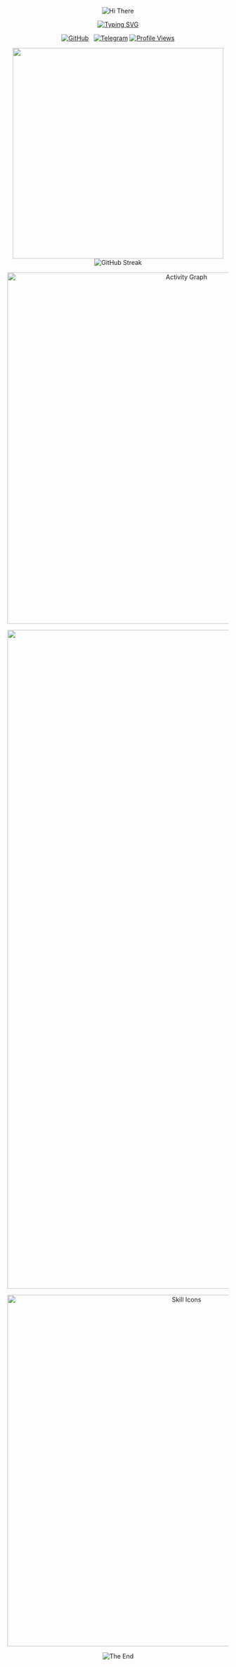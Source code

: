<p align="center">
    <!-- https://github.com/kyechan99/capsule-render -->
    <img src="https://capsule-render.vercel.app/api?type=waving&color=gradient&height=300&&section=header&text=Hello%20!&fontSize=90&fontAlign=50&fontAlignY=30&desc=I%20am%20Sube&descAlign=50&descSize=30&descAlignY=60&animation=twinkling" alt="Hi There" title="Hi There"/>
</p>

<p align="center">
    <a href="https://git.io/typing-svg"><img src="https://readme-typing-svg.demolab.com?font=Fira+Code&pause=1000&color=86E4F7&center=true&vCenter=true&width=435&lines=Welcome+to+my+Github+profile+page%EF%BC%81;%E6%AC%A2%E8%BF%8E%E6%9D%A5%E5%88%B0%E6%88%91%E7%9A%84Github%E4%B8%BB%E9%A1%B5%EF%BC%81" alt="Typing SVG" /></a>
</p>

<p align="center">
    <!-- https://github.com/badges/shields --> 
    <a href="https://github.com/Sube3494"><img src="https://img.shields.io/badge/GitHub-Sube3494-yellow?logo=github" alt="GitHub" title="GitHub" /></a>
    <a href="https://www.sube.top"><img src="https://img.shields.io/badge/Blog-Sube-yellow?logo=1Panel" alt="" title="halo" /></a>
    <a href="https://note.sube.top"><img src="https://img.shields.io/badge/StudyNote-Sube-yellow?logo=vitepress" alt="" title="Study Note" /></a>
    <a href="https://t.me/Sube3494"><img src="https://img.shields.io/badge/Telegram-Sube3494-yellow?logo=telegram" alt="Telegram" title="Telegram" /></a>
    <!-- https://github.com/antonkomarev/github-profile-views-counter -->
    <a href="https://github.com/Sube3494"><img src="https://komarev.com/ghpvc/?username=Sube3494&label=Profile+Views" alt="Profile Views" title="Profile Views" /></a>
</p>

<p align="center">
<!-- https://github.com/anuraghazra/github-readme-stats -->
<img align="center" width="480" src="https://github-readme-stats.vercel.app/api?username=Sube3494&theme=dracula&include_all_commits=true&show_icons=true&hide_border=true" />
<!-- https://github.com/DenverCoder1/github-readme-streak-stats -->
<img align="center" width="" src="https://github-readme-streak-stats-dusky-eta.vercel.app?user=Sube3494&theme=dracula&hide_border=true&card_width=220&card_height=200&hide_total_contributions=true&hide_longest_streak=true" alt="GitHub Streak" />
</p>


<p align="center">
    <!-- https://github.com/Ashutosh00710/github-readme-activity-graph -->
    <img width="800" src="https://github-readme-activity-graph.vercel.app/graph?username=Sube3494&theme=dracula&hide_border=true&area=true&custom_title=Activity%20Graph&bg_color=00000000" alt="Activity Graph" title="Activity Graph" />
</p>



<!-- <p align="center">
    <img align="center" src="https://github-readme-stats.vercel.app/api/wakatime?username=Sube3494&theme=dracula&hide_border=true&layout=compact&langs_count=22&custom_title=Coding Time" />
</p> -->

 
<p align="center">
    <!-- https://github.com/ryo-ma/github-profile-trophy -->
    <!-- rules: https://github.com/ryo-ma/github-profile-trophy/blob/master/src/trophy.ts -->
    <img width="1500" src="https://github-profile-trophy-blue.vercel.app/?username=Sube3494&theme=dracula&rank=-?&no-frame=true&no-bg=true&column=-1" alt="Profile Trophy" title="Profile Trophy" />
</p>

<p align="center">
    <!-- https://github.com/LelouchFR/skill-icons -->
    <img width="800" src="https://go-skill-icons.vercel.app/api/icons?i=py,c,java,html,css,js,mysql,md,latex,mermaid,matlab,ps,pr,docker&titles=true" alt="Skill Icons" title="Skill Icons">
</p>

<p align="center">
    <!-- https://github.com/kyechan99/capsule-render -->
    <img src="https://capsule-render.vercel.app/api?type=waving&color=gradient&height=300&&section=footer&text=THE%20END&fontSize=90&fontAlign=50&fontAlignY=70&desc=See%20you%20next%20time%!&descAlign=50&descSize=30&descAlignY=40&animation=twinkling" alt="The End" title="The End"/>
</p>
